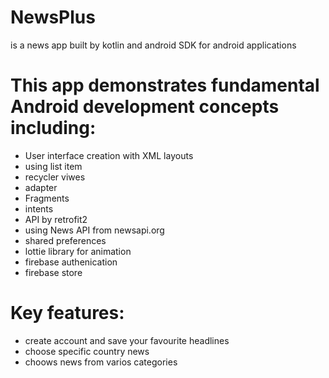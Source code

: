 # NewsPlus 
is a news app built by kotlin and android SDK for android applications 

# This app demonstrates fundamental Android development concepts including:
- User interface creation with XML layouts
- using list item
- recycler viwes
- adapter
- Fragments
- intents
- API by retrofit2
- using News API from newsapi.org
- shared preferences 
- lottie library for animation
- firebase authenication
- firebase store 


# Key features:
- create account and save your favourite headlines
- choose specific country news
- choows news from varios categories 




